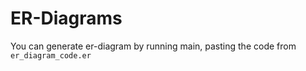 # ER-Diagrams

You can generate er-diagram by running main, pasting the code from ```er_diagram_code.er```
